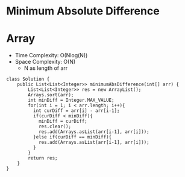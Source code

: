 # Minimum Absolute Difference
# Array
* Time Complexity: O(Nlog(N))
* Space Complexity: O(N)
	* N as length of arr
```
class Solution {
    public List<List<Integer>> minimumAbsDifference(int[] arr) {
        List<List<Integer>> res = new ArrayList();
        Arrays.sort(arr);
        int minDiff = Integer.MAX_VALUE;
        for(int i = 1; i < arr.length; i++){
          int curDiff = arr[i] - arr[i-1];
          if(curDiff < minDiff){
            minDiff = curDiff;
            res.clear();
            res.add(Arrays.asList(arr[i-1], arr[i]));
          }else if(curDiff == minDiff){
            res.add(Arrays.asList(arr[i-1], arr[i]));
          }
        }
        return res;
    }
}
```